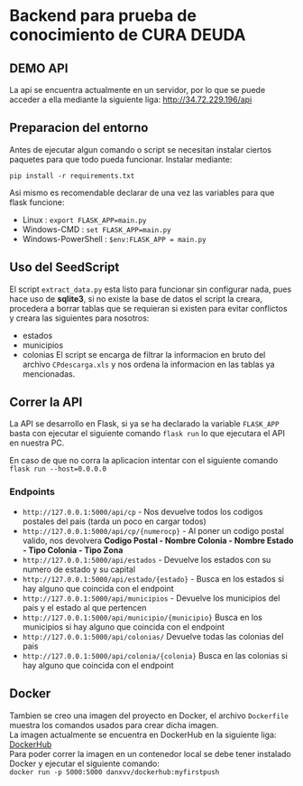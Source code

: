 # Backend para prueba de conocimiento de CURA DEUDA

## DEMO API
La api se encuentra actualmente en un servidor, por lo que se puede acceder a ella mediante la siguiente liga: http://34.72.229.196/api

## Preparacion del entorno

Antes de ejecutar algun comando o script se necesitan instalar ciertos paquetes para que todo pueda funcionar.
Instalar mediante:

`pip install -r requirements.txt`

Asi mismo es recomendable declarar de una vez las variables para que flask funcione:

* Linux : `export FLASK_APP=main.py`
* Windows-CMD : `set FLASK_APP=main.py`
* Windows-PowerShell : `$env:FLASK_APP = main.py`

## Uso del SeedScript

El script `extract_data.py` esta listo para funcionar sin configurar nada, pues hace uso de **sqlite3**, si no existe la base de datos el script la creara, procedera a borrar tablas que se requieran si existen para evitar conflictos y creara las siguientes para nosotros:
* estados
* municipios
* colonias
El script se encarga de filtrar la informacion en bruto del archivo `CPdescarga.xls` y nos ordena la informacion en las tablas ya mencionadas.

## Correr la API

La API se desarrollo en Flask, si ya se ha declarado la variable `FLASK_APP` basta con ejecutar el siguiente comando `flask run` lo que ejecutara el API en nuestra PC.

En caso de que no corra la aplicacion intentar con el siguiente comando `flask run --host=0.0.0.0` 

### Endpoints

* `http://127.0.0.1:5000/api/cp` - Nos devuelve todos los codigos postales del pais (tarda un poco en cargar todos)
* `http://127.0.0.1:5000/api/cp/{numerocp}` - Al poner un codigo postal valido, nos devolvera **Codigo Postal - Nombre Colonia - Nombre Estado - Tipo Colonia - Tipo Zona**
* `http://127.0.0.1:5000/api/estados` - Devuelve los estados con su numero de estado y su capital
* `http://127.0.0.1:5000/api/estado/{estado}` - Busca en los estados si hay alguno que coincida con el endpoint
* `http://127.0.0.1:5000/api/municipios` - Devuelve los municipios del pais y el estado al que pertencen
* `http://127.0.0.1:5000/api/municipio/{municipio}` Busca en los municipios si hay alguno que coincida con el endpoint
* `http://127.0.0.1:5000/api/colonias/` Devuelve todas las colonias del pais
* `http://127.0.0.1:5000/api/colonia/{colonia}` Busca en las colonias si hay alguno que coincida con el endpoint


## Docker

Tambien se creo una imagen del proyecto en Docker, el archivo `Dockerfile` muestra los comandos usados para crear dicha imagen.  
La imagen actualmente se encuentra en DockerHub en la siguiente liga: [DockerHub](https://hub.docker.com/r/danxvv/dockerhub/tags?page=1&ordering=last_updated)  
Para poder correr la imagen en un contenedor local se debe tener instalado Docker y ejecutar el siguiente comando:  
`docker run -p 5000:5000 danxvv/dockerhub:myfirstpush`
